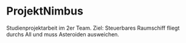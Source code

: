 # ProjektNimbus
Studienprojektarbeit im 2er Team.
Ziel: Steuerbares Raumschiff fliegt durchs All und muss Asteroiden ausweichen.
